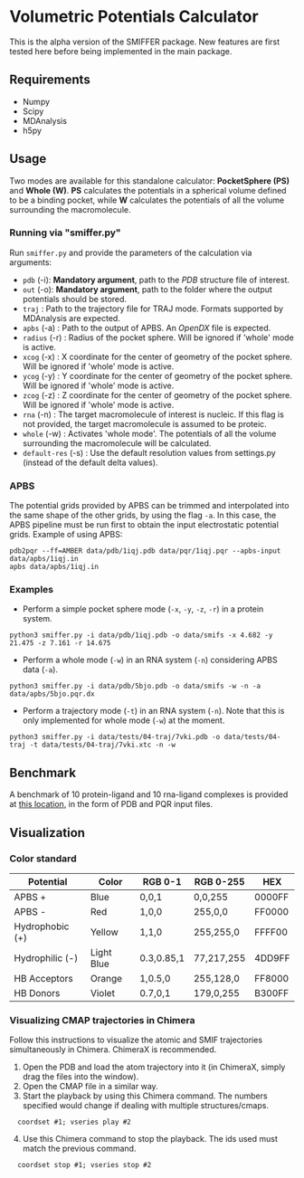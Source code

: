 # Volumetric Potentials Calculator
This is the alpha version of the SMIFFER package. New features are first tested here before being implemented in the main package.


## Requirements
- Numpy
- Scipy
- MDAnalysis
- h5py


## Usage
Two modes are available for this standalone calculator: **PocketSphere (PS)** and **Whole (W)**. **PS** calculates the potentials in a spherical volume defined to be a binding pocket, while **W** calculates the potentials of all the volume surrounding the macromolecule.

### Running via "smiffer.py"
Run `smiffer.py` and provide the parameters of the calculation via arguments:
  - `pdb` (-i): **Mandatory argument**, path to the *PDB* structure file of interest.
  - `out` (-o): **Mandatory argument**, path to the folder where the output potentials should be stored.
  - `traj` : Path to the trajectory file for TRAJ mode. Formats supported by MDAnalysis are expected.
  - `apbs` (-a) : Path to the output of APBS. An *OpenDX* file is expected.
  - `radius` (-r) : Radius of the pocket sphere. Will be ignored if 'whole' mode is active.
  - `xcog` (-x) : X coordinate for the center of geometry of the pocket sphere. Will be ignored if 'whole' mode is active.
  - `ycog` (-y) : Y coordinate for the center of geometry of the pocket sphere. Will be ignored if 'whole' mode is active.
  - `zcog` (-z) : Z coordinate for the center of geometry of the pocket sphere. Will be ignored if 'whole' mode is active.
  - `rna` (-n) : The target macromolecule of interest is nucleic. If this flag is not provided, the target macromolecule is assumed to be proteic.
  - `whole` (-w) : Activates 'whole mode'. The potentials of all the volume surrounding the macromolecule will be calculated.
  - `default-res` (-s) : Use the default resolution values from settings.py (instead of the default delta values).

### APBS
The potential grids provided by APBS can be trimmed and interpolated into the same shape of the other grids, by using the flag `-a`. In this case, the APBS pipeline must be run first to obtain the input electrostatic potential grids. Example of using APBS:
```
pdb2pqr --ff=AMBER data/pdb/1iqj.pdb data/pqr/1iqj.pqr --apbs-input data/apbs/1iqj.in
apbs data/apbs/1iqj.in
```

### Examples
- Perform a simple pocket sphere mode (`-x`, `-y`, `-z`, `-r`) in a protein system.
```
python3 smiffer.py -i data/pdb/1iqj.pdb -o data/smifs -x 4.682 -y 21.475 -z 7.161 -r 14.675
```

- Perform a whole mode (`-w`) in an RNA system (`-n`) considering APBS data (`-a`).
```
python3 smiffer.py -i data/pdb/5bjo.pdb -o data/smifs -w -n -a data/apbs/5bjo.pqr.dx
```

- Perform a trajectory mode (`-t`) in an RNA system (`-n`). Note that this is only implemented for whole mode (`-w`) at the moment.
```
python3 smiffer.py -i data/tests/04-traj/7vki.pdb -o data/tests/04-traj -t data/tests/04-traj/7vki.xtc -n -w
```


## Benchmark
A benchmark of 10 protein-ligand and 10 rna-ligand complexes is provided at [this location](https://drive.google.com/file/d/1o1jR4RhXlIL0Jg3m0twrpbiTV7eIGZ38/view?usp=sharing), in the form of PDB and PQR input files.


## Visualization
### Color standard
| Potential       | Color      | RGB 0-1    | RGB 0-255  | HEX    |
|-----------------|------------|------------|------------|--------|
| APBS +          | Blue       | 0,0,1      | 0,0,255    | 0000FF |
| APBS -          | Red        | 1,0,0      | 255,0,0    | FF0000 |
| Hydrophobic (+) | Yellow     | 1,1,0      | 255,255,0  | FFFF00 |
| Hydrophilic (-) | Light Blue | 0.3,0.85,1 | 77,217,255 | 4DD9FF |
| HB Acceptors    | Orange     | 1,0.5,0    | 255,128,0  | FF8000 |
| HB Donors       | Violet     | 0.7,0,1    | 179,0,255  | B300FF |

### Visualizing CMAP trajectories in Chimera
Follow this instructions to visualize the atomic and SMIF trajectories simultaneously in Chimera. ChimeraX is recommended.
1) Open the PDB and load the atom trajectory into it (in ChimeraX, simply drag the files into the window).
2) Open the CMAP file in a similar way.
3) Start the playback by using this Chimera command. The numbers specified would change if dealing with multiple structures/cmaps.
```
  coordset #1; vseries play #2
```
4) Use this Chimera command to stop the playback. The ids used must match the previous command.
```
  coordset stop #1; vseries stop #2
```
